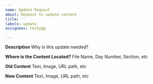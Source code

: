 ```yaml
---
name: Update Request
about: Request to update content
title: ''
labels: update
assignees: rockygg

---
```


**Description**
Why is this update needed?

**Where is the Content Located?**
File Name, Day Number, Section, etc

**Old Content**
Text, Image, URL path, etc

**New Content**
Text, Image, URL path, etc
